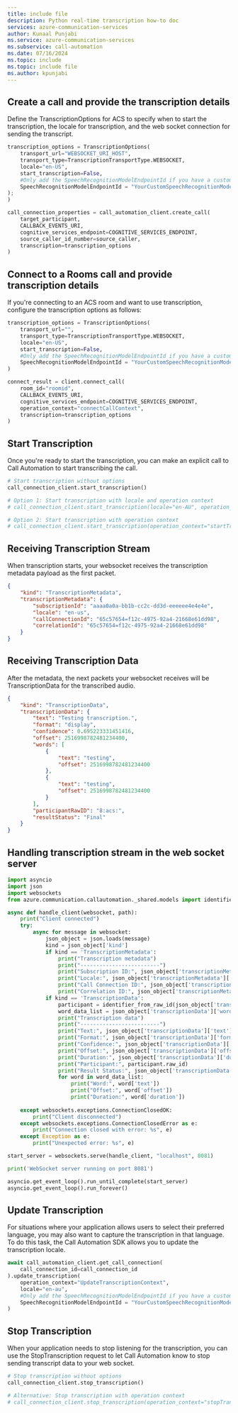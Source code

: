 ```yaml
---
title: include file
description: Python real-time transcription how-to doc
services: azure-communication-services
author: Kunaal Punjabi
ms.service: azure-communication-services
ms.subservice: call-automation
ms.date: 07/16/2024
ms.topic: include
ms.topic: include file
ms.author: kpunjabi
---
```


## Create a call and provide the transcription details
Define the TranscriptionOptions for ACS to specify when to start the transcription, the locale for transcription, and the web socket connection for sending the transcript.

```python
transcription_options = TranscriptionOptions(
    transport_url="WEBSOCKET_URI_HOST",
    transport_type=TranscriptionTransportType.WEBSOCKET,
    locale="en-US",
    start_transcription=False,
    #Only add the SpeechRecognitionModelEndpointId if you have a custom speech model you would like to use
    SpeechRecognitionModelEndpointId = "YourCustomSpeechRecognitionModelEndpointId"
);
)

call_connection_properties = call_automation_client.create_call(
    target_participant,
    CALLBACK_EVENTS_URI,
    cognitive_services_endpoint=COGNITIVE_SERVICES_ENDPOINT,
    source_caller_id_number=source_caller,
    transcription=transcription_options
)
```

## Connect to a Rooms call and provide transcription details
If you're connecting to an ACS room and want to use transcription, configure the transcription options as follows:

```python
transcription_options = TranscriptionOptions(
    transport_url="",
    transport_type=TranscriptionTransportType.WEBSOCKET,
    locale="en-US",
    start_transcription=False,
    #Only add the SpeechRecognitionModelEndpointId if you have a custom speech model you would like to use
    SpeechRecognitionModelEndpointId = "YourCustomSpeechRecognitionModelEndpointId"
)

connect_result = client.connect_call(
    room_id="roomid",
    CALLBACK_EVENTS_URI,
    cognitive_services_endpoint=COGNITIVE_SERVICES_ENDPOINT,
    operation_context="connectCallContext",
    transcription=transcription_options
)
```

## Start Transcription
Once you're ready to start the transcription, you can make an explicit call to Call Automation to start transcribing the call.

```python
# Start transcription without options
call_connection_client.start_transcription()

# Option 1: Start transcription with locale and operation context
# call_connection_client.start_transcription(locale="en-AU", operation_context="startTranscriptionContext")

# Option 2: Start transcription with operation context
# call_connection_client.start_transcription(operation_context="startTranscriptionContext")
```

## Receiving Transcription Stream
When transcription starts, your websocket receives the transcription metadata payload as the first packet.

```json
{
    "kind": "TranscriptionMetadata",
    "transcriptionMetadata": {
        "subscriptionId": "aaaa0a0a-bb1b-cc2c-dd3d-eeeeee4e4e4e",
        "locale": "en-us",
        "callConnectionId": "65c57654=f12c-4975-92a4-21668e61dd98",
        "correlationId": "65c57654=f12c-4975-92a4-21668e61dd98"
    }
}
```

## Receiving Transcription Data
After the metadata, the next packets your websocket receives will be TranscriptionData for the transcribed audio.

```json
{
    "kind": "TranscriptionData",
    "transcriptionData": {
        "text": "Testing transcription.",
        "format": "display",
        "confidence": 0.695223331451416,
        "offset": 2516998782481234400,
        "words": [
            {
                "text": "testing",
                "offset": 2516998782481234400
            },
            {
                "text": "testing",
                "offset": 2516998782481234400
            }
        ],
        "participantRawID": "8:acs:",
        "resultStatus": "Final"
    }
}
```

## Handling transcription stream in the web socket server

```python
import asyncio
import json
import websockets
from azure.communication.callautomation._shared.models import identifier_from_raw_id

async def handle_client(websocket, path):
    print("Client connected")
    try:
        async for message in websocket:
            json_object = json.loads(message)
            kind = json_object['kind']
            if kind == 'TranscriptionMetadata':
                print("Transcription metadata")
                print("-------------------------")
                print("Subscription ID:", json_object['transcriptionMetadata']['subscriptionId'])
                print("Locale:", json_object['transcriptionMetadata']['locale'])
                print("Call Connection ID:", json_object['transcriptionMetadata']['callConnectionId'])
                print("Correlation ID:", json_object['transcriptionMetadata']['correlationId'])
            if kind == 'TranscriptionData':
                participant = identifier_from_raw_id(json_object['transcriptionData']['participantRawID'])
                word_data_list = json_object['transcriptionData']['words']
                print("Transcription data")
                print("-------------------------")
                print("Text:", json_object['transcriptionData']['text'])
                print("Format:", json_object['transcriptionData']['format'])
                print("Confidence:", json_object['transcriptionData']['confidence'])
                print("Offset:", json_object['transcriptionData']['offset'])
                print("Duration:", json_object['transcriptionData']['duration'])
                print("Participant:", participant.raw_id)
                print("Result Status:", json_object['transcriptionData']['resultStatus'])
                for word in word_data_list:
                    print("Word:", word['text'])
                    print("Offset:", word['offset'])
                    print("Duration:", word['duration'])
            
    except websockets.exceptions.ConnectionClosedOK:
        print("Client disconnected")
    except websockets.exceptions.ConnectionClosedError as e:
        print("Connection closed with error: %s", e)
    except Exception as e:
        print("Unexpected error: %s", e)

start_server = websockets.serve(handle_client, "localhost", 8081)

print('WebSocket server running on port 8081')

asyncio.get_event_loop().run_until_complete(start_server)
asyncio.get_event_loop().run_forever()
```

## Update Transcription
For situations where your application allows users to select their preferred language, you may also want to capture the transcription in that language. To do this task, the Call Automation SDK allows you to update the transcription locale.

```python
await call_automation_client.get_call_connection(
    call_connection_id=call_connection_id
).update_transcription(
    operation_context="UpdateTranscriptionContext",
    locale="en-au",
    #Only add the SpeechRecognitionModelEndpointId if you have a custom speech model you would like to use
    SpeechRecognitionModelEndpointId = "YourCustomSpeechRecognitionModelEndpointId"
)
```

## Stop Transcription
When your application needs to stop listening for the transcription, you can use the StopTranscription request to let Call Automation know to stop sending transcript data to your web socket.

```python
# Stop transcription without options
call_connection_client.stop_transcription()

# Alternative: Stop transcription with operation context
# call_connection_client.stop_transcription(operation_context="stopTranscriptionContext")
```
